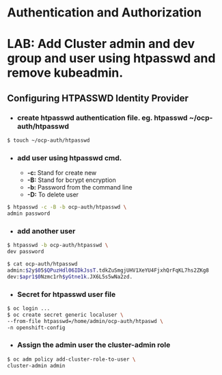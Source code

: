 # Authentication and Authorization

# LAB: Add Cluster admin and dev group and user using htpasswd and remove kubeadmin.

## Configuring HTPASSWD Identity Provider
- ### create htpasswd authentication file. eg. htpasswd ~/ocp-auth/htpasswd
``` bash
$ touch ~/ocp-auth/htpasswd
```
- ### add user using htpasswd cmd.
  - **-c:** Stand for create new
  - **-B:** Stand for bcrypt encryption
  - **-b:** Password from the command line
  - **-D:** To delete user
``` bash
$ htpasswd -c -B -b ocp-auth/htpasswd \
admin password
```
- ### add another user
``` bash
$ htpasswd -b ocp-auth/htpasswd \
dev password

$ cat ocp-auth/htpasswd
admin:$2y$05$QPuzHdl06IDkJssT.tdkZuSmgjUHV1XeYU4FjxhQrFqKL7hs2ZKg8
dev:$apr1$0Nzmc1rh$yGtne1k.JX6L5s5wNa2zd.
```

- ### Secret for htpasswd user file
``` bash
$ oc login ...
$ oc create secret generic localuser \
--from-file htpasswd=/home/admin/ocp-auth/htpaswd \
-n openshift-config
```
- ### Assign the admin user the cluster-admin role
``` bash
$ oc adm policy add-cluster-role-to-user \
cluster-admin admin
```